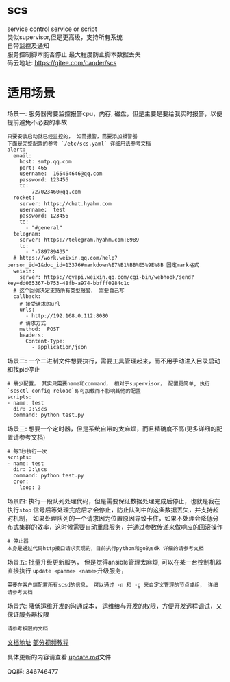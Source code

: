 # scs

service control service or script  
类似supervisor,但是更高级，支持所有系统   
自带监控及通知     
服务控制脚本能否停止 最大程度防止脚本数据丢失   
码云地址: https://gitee.com/cander/scs

# 适用场景

场景一:  服务器需要监控报警cpu，内存, 磁盘，但是主要是要给我实时报警，以便提前避免不必要的事故
```
只要安装启动就已经监控的， 如需报警，需要添加报警器
下面是完整配置的参考 `/etc/scs.yaml` 详细用法参考文档
alert:
  email:
    host: smtp.qq.com
    port: 465
    username:  165464646@qq.com
    password: 123456
    to:
      - 727023460@qq.com
  rocket:
    server: https://chat.hyahm.com
    username:  test
    password: 123456
    to:
      - "#general"
  telegram:
    server: https://telegram.hyahm.com:8989
    to:
      - "-789789435"
  # https://work.weixin.qq.com/help?person_id=1&doc_id=13376#markdown%E7%B1%BB%E5%9E%8B 固定mark格式
  weixin:
    server: https://qyapi.weixin.qq.com/cgi-bin/webhook/send?key=dd065367-b753-48fb-a974-bbfff0284c1c
  # 这个回调决定支持所有类型报警， 需要自己写
  callback:
    # 接受请求的url
    urls:
      - http://192.168.0.112:8080
    # 请求方式
    method:  POST
    headers:
      Content-Type:
        - application/json
```


场景二:  一个二进制文件想要执行，需要工具管理起来，而不用手动进入目录启动和找pid停止

```
# 最少配置， 其实只需要name和command， 相对于supervisor， 配置更简单, 执行`scsctl config reload`即可加载而不影响其他的配置
scripts:
- name: test
  dir: D:\scs
  command: python test.py
```

场景三:  想要一个定时器，但是系统自带的太麻烦，而且精确度不高(更多详细的配置请参考文档)

```
# 每3秒执行一次
scripts:
- name: test
  dir: D:\scs
  command: python test.py
  cron:
    loop: 3
```


场景四:  执行一段队列处理代码，但是需要保证数据处理完成后停止，也就是我在执行`stop` 信号后等处理完成后才会停止，防止队列中的这条数据丢失，并支持超时机制， 如果处理队列的一个请求因为位置原因导致卡住，如果不处理会降低分布式集群的效率，这时候需要自动重启服务，并通过参数传递来做响应的回滚操作

```
# 停止器
本身是通过代码http接口请求实现的，目前执行python和go的sdk 详细的请参考文档

```


场景五:  批量升级更新服务， 但是觉得ansible管理太麻烦, 可以在某一台控制机器直接执行 `update <panme> <name>`升级服务，
```
需要在客户端配置所有scsd的信息， 可以通过 -n 和 -g 来自定义管理的节点或组， 详细请参考文档
```

场景六:  降低运维开发的沟通成本， 运维给与开发的权限，方便开发远程调试，又保证服务器权限
```
请参考权限的文档
```




[文档地址](https://www.itjingtu.com/document/13)
[部分视频教程](https://www.bilibili.com/video/BV1bv411C7Qz/)

具体更新的内容请查看 [update.md](update.md)文件

QQ群:  346746477

